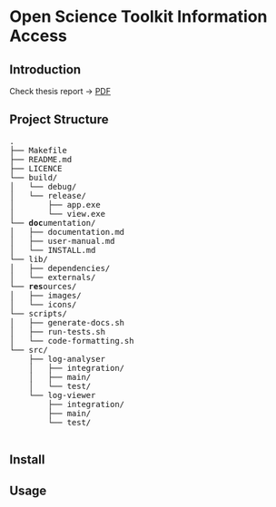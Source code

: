 # Open Science Toolkit Information Access

## Introduction

Check thesis report ->  [PDF](https://github.com/OBriqa/TFG)

## Project Structure

<pre>
.
├── Makefile
├── README.md
├── LICENCE
└── build/
│   └── debug/
│   └── release/
│       ├── app.exe
│       └── view.exe
└── <b>doc</b>umentation/
│   ├── documentation.md
│   ├── user-manual.md
│   └── INSTALL.md
└── lib/
│   ├── dependencies/
│   └── externals/
└── <b>res</b>ources/
│   ├── images/
│   └── icons/
└── scripts/
│   ├── generate-docs.sh
│   ├── run-tests.sh
│   └── code-formatting.sh
└── src/
    ├── log-analyser
    │   ├── integration/
    │   ├── main/
    │   └── test/
    └── log-viewer
        ├── integration/
        ├── main/
        └── test/

</pre>

## Install

## Usage
